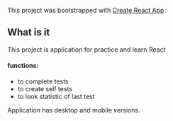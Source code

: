 This project was bootstrapped with [Create React App](https://github.com/facebook/create-react-app).

## What is it

This project is application for practice and learn React

#### functions:

 * to complete tests
 * to create self tests
 * to look statistic of last test
 
 Application has desktop and mobile versions.
